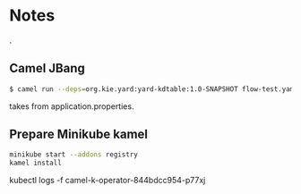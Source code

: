 # Notes

.

## Camel JBang

```sh
$ camel run --deps=org.kie.yard:yard-kdtable:1.0-SNAPSHOT flow-test.yaml 
```

takes from application.properties.

## Prepare Minikube kamel

```sh
minikube start --addons registry
kamel install
```

 kubectl logs -f camel-k-operator-844bdcc954-p77xj


